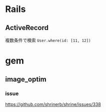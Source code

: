 # Rails
## ActiveRecord
複数条件で検索
`User.where(id: [11, 12])`

# gem
## image_optim
### issue
https://github.com/shrinerb/shrine/issues/338